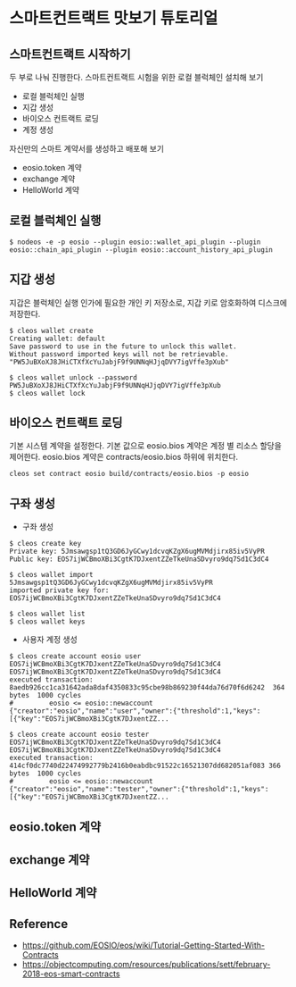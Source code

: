# 스마트컨트랙트 맛보기 튜토리얼

## 스마트컨트랙트 시작하기
두 부로 나눠 진행한다.
스마트컨트랙트 시험을 위한 로컬 블럭체인 설치해 보기 
- 로컬 블럭체인 실행
- 지갑 생성
- 바이오스 컨트랙트 로딩
- 계정 생성

자신만의 스마트 계약서를 생성하고 배포해 보기
- eosio.token 계약
- exchange 계약
- HelloWorld 계약

## 로컬 블럭체인 실행
```
$ nodeos -e -p eosio --plugin eosio::wallet_api_plugin --plugin eosio::chain_api_plugin --plugin eosio::account_history_api_plugin 
```

## 지갑 생성
지갑은 블럭체인 실행 인가에 필요한 개인 키 저장소로, 지갑 키로 암호화하여 디스크에 저장한다.
```
$ cleos wallet create
Creating wallet: default
Save password to use in the future to unlock this wallet.
Without password imported keys will not be retrievable.
"PW5JuBXoXJ8JHiCTXfXcYuJabjF9f9UNNqHJjqDVY7igVffe3pXub"

$ cleos wallet unlock --password PW5JuBXoXJ8JHiCTXfXcYuJabjF9f9UNNqHJjqDVY7igVffe3pXub
$ cleos wallet lock
```

## 바이오스 컨트랙트 로딩
기본 시스템 계약을 설정한다. 기본 값으로 eosio.bios 계약은 계정 별 리소스 할당을 제어한다.
eosio.bios 계약은 contracts/eosio.bios 하위에 위치한다. 
```
cleos set contract eosio build/contracts/eosio.bios -p eosio
```

## 구좌 생성
- 구좌 생성
```
$ cleos create key
Private key: 5Jmsawgsp1tQ3GD6JyGCwy1dcvqKZgX6ugMVMdjirx85iv5VyPR
Public key: EOS7ijWCBmoXBi3CgtK7DJxentZZeTkeUnaSDvyro9dq7Sd1C3dC4

$ cleos wallet import 5Jmsawgsp1tQ3GD6JyGCwy1dcvqKZgX6ugMVMdjirx85iv5VyPR
imported private key for: EOS7ijWCBmoXBi3CgtK7DJxentZZeTkeUnaSDvyro9dq7Sd1C3dC4

$ cleos wallet list
$ cleos wallet keys
```
- 사용자 계정 생성
```
$ cleos create account eosio user EOS7ijWCBmoXBi3CgtK7DJxentZZeTkeUnaSDvyro9dq7Sd1C3dC4 EOS7ijWCBmoXBi3CgtK7DJxentZZeTkeUnaSDvyro9dq7Sd1C3dC4
executed transaction: 8aedb926cc1ca31642ada8daf4350833c95cbe98b869230f44da76d70f6d6242  364 bytes  1000 cycles
#         eosio <= eosio::newaccount            {"creator":"eosio","name":"user","owner":{"threshold":1,"keys":[{"key":"EOS7ijWCBmoXBi3CgtK7DJxentZZ...

$ cleos create account eosio tester EOS7ijWCBmoXBi3CgtK7DJxentZZeTkeUnaSDvyro9dq7Sd1C3dC4 EOS7ijWCBmoXBi3CgtK7DJxentZZeTkeUnaSDvyro9dq7Sd1C3dC4
executed transaction: 414cf0dc7740d22474992779b2416b0eabdbc91522c16521307dd682051af083 366 bytes  1000 cycles
#         eosio <= eosio::newaccount            {"creator":"eosio","name":"tester","owner":{"threshold":1,"keys":[{"key":"EOS7ijWCBmoXBi3CgtK7DJxentZZ...
```

## eosio.token 계약
## exchange 계약
## HelloWorld 계약

## Reference
- https://github.com/EOSIO/eos/wiki/Tutorial-Getting-Started-With-Contracts
- https://objectcomputing.com/resources/publications/sett/february-2018-eos-smart-contracts
